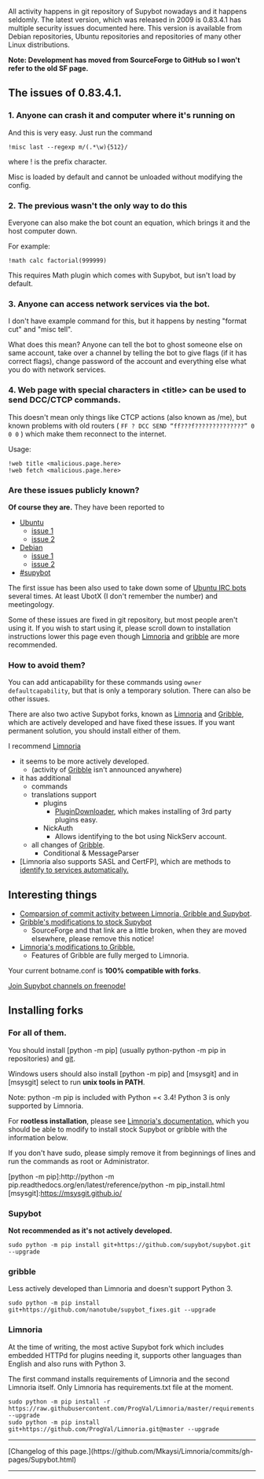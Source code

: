 <!DOCTYPE html>
<html>
<head>
<meta charset="UTF-8" />
<meta name="description" content="Security issues in the latest released version of stock Supybot, how to avoid them without switching to a fork and how to switch to forks." />
<meta name="keywords" content="Security,Issues,Supybot,crash,Debian,Ubuntu,IRC,Python,Python 2,Python 3,python -m pip," />
<meta name="author" content="Mikaela Suomalainen" />
<link rel="canonical" href="https://mkaysi.github.io/limnoria/Supybot.html">
<title>Security issues of Supybot</title>
<link rel="stylesheet" type="text/css" href="css.css" />
<script>
(function(i,s,o,g,r,a,m){i['GoogleAnalyticsObject']=r;i[r]=i[r]||function(){
(i[r].q=i[r].q||[]).push(arguments)},i[r].l=1*new Date();a=s.createElement(o),
m=s.getElementsByTagName(o)[0];a.async=1;a.src=g;m.parentNode.insertBefore(a,m)
})(window,document,'script','//www.google-analytics.com/analytics.js','ga');
ga('create', 'UA-40171169-1', 'mkaysi.github.io');
ga('send', 'pageview');
</script>
</head>
<body>

All activity happens in git repository of Supybot nowadays and it happens 
seldomly. The latest version, which was released in 2009 is 0.83.4.1 
has multiple security issues documented here. This version is available 
from Debian repositories, Ubuntu repositories and repositories of many 
other Linux distributions.

**Note: Development has moved from SourceForge to GitHub so I won't refer 
to the old SF page.**

## The issues of 0.83.4.1.

### 1. Anyone can crash it and computer where it's running on

And this is very easy. Just run the command 

```
!misc last --regexp m/(.*\w){512}/
```

where ! is the prefix character.

Misc is loaded by default and cannot be unloaded without modifying the 
config.

### 2. The previous wasn't the only way to do this

Everyone can also make the bot count an equation, which brings it and the 
host computer down. 

For example:

```
!math calc factorial(999999)
```

This requires Math plugin which comes with Supybot, but isn't load by 
default.

### 3. Anyone can access network services via the bot.

I don't have example command for this, but it happens by nesting 
"format cut" and "misc tell". 

What does this mean? Anyone can tell the bot to ghost someone else on same 
account, take over a channel by telling the bot to give flags 
(if it has correct flags), change password of the account and everything 
else what you do with network services.

### 4. Web page with special characters in \<title\> can be used to send DCC/CTCP commands.

This doesn't mean only things like CTCP actions (also known as /me), 
but known problems with old routers ( `FF ? DCC SEND “ff???f??????????????” 0 0 0` ) 
which make them reconnect to the internet.

Usage:

```
!web title <malicious.page.here>
!web fetch <malicious.page.here>
```

### Are these issues publicly known?

**Of course they are.** They have been reported to

* [Ubuntu](https://ubuntu.com)
    * [issue 1](http://pad.lv/996947])
    * [issue 2](http://pad.lv/996950)
* [Debian](https://debian.org/)
    * [issue 1](https://bugs.debian.org/cgi-bin/bugreport.cgi?bug=672214)
    * [issue 2](https://bugs.debian.org/cgi-bin/bugreport.cgi?bug=672215)
* [#supybot](ircs://chat.freenode.net:6697/#supybot)


The first issue has been also used to take down some of 
[Ubuntu IRC bots](https://wiki.ubuntu.com/IRC/Bots) several times. 
At least UbotX (I don't remember the number) and meetingology.

Some of these issues are fixed in git repository, but most people aren't 
using it. If you wish to start using it, please scroll down to 
installation instructions lower this page even though [Limnoria] and 
[gribble] are more recommended.

### How to avoid them?

You can add anticapability for these commands using 
`owner defaultcapability`, but that is only a temporary solution. 
There can also be other issues.

There are also two active Supybot forks, known as [Limnoria] and 
[Gribble], which are actively developed and have fixed these issues. 
If you want permanent solution, you should install either of them.

I recommend [Limnoria]
* it seems to be more actively developed.
    * (activity of [Gribble] isn't announced anywhere)
* it has additional 
    * commands
    * translations support
        * plugins
            * [PluginDownloader], which makes installing of 
            3rd party plugins easy.
        * NickAuth
            * Allows identifying to the bot using NickServ account.
    * all changes of [Gribble].
        * Conditional & MessageParser 
* [Limnoria also supports SASL and CertFP], which are methods to 
[identify to services automatically.](https://mkaysi.github.io/pages/external/identifying.html)

## Interesting things

* [Comparsion of commit activity between Limnoria, Gribble and Supybot](https://www.openhub.net/p/compare?project_0=Limnoria&project_1=Gribble%3A+Support+Bottie&project_2=Supybot).
* [Gribble's modifications to stock Supybot](https://sourceforge.net/p/gribble/wiki/Gribble_Project_Git_Repository/)
    * SourceForge and that link are a little broken, when they are moved 
    elsewhere, please remove this notice!
* [Limnoria's modifications to Gribble.](https://github.com/ProgVal/Limnoria/wiki/LGC) 
    * Features of Gribble are fully merged to Limnoria.

Your current botname.conf is **100% compatible with forks**.

[Join Supybot channels on freenode!](ircs://chat.freenode.net:6697/#supybot,#gribble,#limnoria)

[Limnoria]:https://github.com/ProgVal/Limnoria
[Gribble]:http://github.com/nanotube/supybot_fixes
[PluginDownloader]:https://github.com/ProgVal/Limnoria/tree/master/plugins/PluginDownloader

## Installing forks

### For all of them.

You should install [python -m pip] (usually python-python -m pip in repositories) and [git].

Windows users should also install [python -m pip] and [msysgit] and in [msysgit] 
select to run **unix tools in PATH**.

Note: python -m pip is included with Python =< 3.4! Python 3 is only supported by 
Limnoria.

For **rootless installation**, please see 
[Limnoria's documentation.](http://supybot.aperio.fr/doc/use/install.html#local-installation) which you should be able to modify to install stock 
Supybot or gribble with the information below.

If you don't have sudo, please simply remove it from beginnings of lines 
and run the commands as root or Administrator.

[git]:http://git-scm.com/
[python -m pip]:http://python -m pip.readthedocs.org/en/latest/reference/python -m pip_install.html
[msysgit]:https://msysgit.github.io/

### Supybot

**Not recommended as it's not actively developed.**

```
sudo python -m pip install git+https://github.com/supybot/supybot.git --upgrade
```

### gribble

Less actively developed than Limnoria and doesn't support Python 3.

```
sudo python -m pip install git+https://github.com/nanotube/supybot_fixes.git --upgrade
```

### Limnoria

At the time of writing, the most active Supybot fork which includes 
embedded HTTPd for plugins needing it, supports other languages than 
English and also runs with Python 3.

The first command installs requirements of Limnoria and the second 
Limnoria itself. Only Limnoria has requirements.txt file at the moment.

```
sudo python -m pip install -r https://raw.githubusercontent.com/ProgVal/Limnoria/master/requirements.txt --upgrade
sudo python -m pip install git+https://github.com/ProgVal/Limnoria.git@master --upgrade
```

<hr/>
[Changelog of this page.](https://github.com/Mkaysi/Limnoria/commits/gh-pages/Supybot.html)
<hr/>
</body>
</html>
